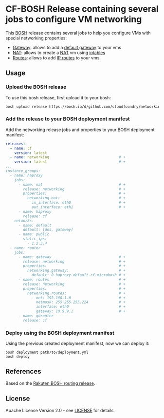 # CF-BOSH Release containing several jobs to configure VM networking

This [BOSH](http://bosh.io/) release contains several jobs to help you configure VMs with
special networking properties:

* [Gateway](jobs/gateway): allows to add a [default gateway](http://en.wikipedia.org/wiki/Default_gateway) to your vms
* [NAT](jobs/nat): allows to create a [NAT](http://en.wikipedia.org/wiki/Network_address_translation) vm using [iptables](http://en.wikipedia.org/wiki/Iptables)
* [Routes](jobs/routes): allows to add [IP routes](http://en.wikipedia.org/wiki/Routing_table) to your vms

## Usage

### Upload the BOSH release

To use this bosh release, first upload it to your bosh:

```bash
bosh upload release https://bosh.io/d/github.com/cloudfoundry/networking-release
```

### Add the release to your BOSH deployment manifest

Add the networking release jobs and properties to your BOSH deployment manifest:

```yaml
releases:
  - name: cf
    version: latest
  - name: networking                                # +
    version: latest                                 # +
...
instance_groups:
  - name: haproxy
    jobs:
      - name: nat                                   # +
        release: networking                         # +
        properties:                                 # +
          networking.nat:                           # +
            in_interface: eth0                      # +
            out_interface: eth1                     # +
      - name: haproxy
        release: cf
    networks:
      - name: default
        default: [dns, gateway]
      - name: public
        static_ips:
          - 1.2.3.4
  - name: router
    jobs:
      - name: gateway                               # +
        release: networking                         # +
        properties:                                 # +
          networking.gateway:                       # +
            default: 0.haproxy.default.cf.microbosh # +
      - name: routes                                # +
        release: networking                         # +
        properties:                                 # +
          networking.routes:                        # +
            - net: 192.168.1.0                      # +
              netmask: 255.255.255.224              # +
              interface: eth0                       # +
              gateway: 10.9.9.1                     # +
      - name: gorouter
        release: cf
```

### Deploy using the BOSH deployment manifest

Using the previous created deployment manifest, now we can deploy it:

``` shell
bosh deployment path/to/deployment.yml
bosh deploy
```

## References

Based on the [Rakuten BOSH routing release](https://github.com/rakutentech/bosh-routing-release).

## License

Apache License Version 2.0 - see [LICENSE](LICENSE) for details.

